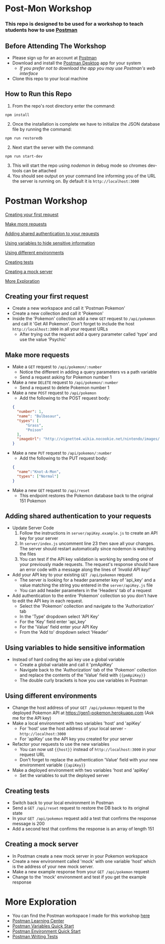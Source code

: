 # Post-Mon Workshop
### This repo is designed to be used for a workshop to teach students how to use [Postman](https://www.postman.com/)

## Before Attending The Workshop
- Please sign up for an account at [Postman](https://www.postman.com/)
- Download and install the [Postman Desktop](https://www.postman.com/downloads/) app for your system
  * *If you prefer not to download the app you may use Postman's web interface*
- Clone this repo to your local machine

## How to Run this Repo
1. From the repo's root directory enter the command:  
```
npm install
```
2. Once the installation is complete we have to initialize the JSON database file by running the command:  
```
npm run restoredb
```
2. Next start the server with the command:  
 ```
 npm run start-dev
 ```
3. This will start the repo using *nodemon* in debug mode so chromes dev-tools can be attached
4. You should see output on your command line informing you of the URL the server is running on. By default it is `http://localhost:3000`

# Postman Workshop

[Creating your first request](#creating-your-first-request)

[Make more requests](#make-more-requests)

[Adding shared authentication to your requests](#adding-shared-authentication-to-your-requests)

[Using variables to hide sensitive information](#using-variables-to-hide-sensitive-information)

[Using different environments](#using-different-environments)

[Creating tests](#creating-tests)

[Creating a mock server](#creating-a-mock-server)

[More Exploration](#more-exploration)

## Creating your first request
- Create a new workspace and call it 'Postman Pokemon'
- Create a new collection and call it 'Pokemon'
- Inside the 'Pokemon' collection add a new `GET` request to `/api/pokemon` and call it 'Get All Pokemon'. Don't forget to include the host `http://localhost:3000` in all your request URLs
  * After trying out the request add a query parameter called 'type' and use the value 'Psychic'
## Make more requests
- Make a `GET` request to `/api/pokemon/:number`
  * Notice the different in adding a query parameters vs a path variable
  * Send a request asking for Pokemon number 1
- Make a new `DELETE` request to `/api/pokemon/:number`
  * Send a request to delete Pokemon number 1
- Make a new `POST` request to `/api/pokemon`
  * Add the following to the POST request body:  
  ``` JSON
  {
    "number": 1,
    "name": "Bulbasaur",
    "types": [
        "Grass",
        "Poison"
    ],
    "imageUrl": "http://vignette4.wikia.nocookie.net/nintendo/images/4/43/Bulbasaur.png/revision/latest?cb=20141002083518&path-prefix=en"
  }
  ```
- Make a new `PUT` request to `/api/pokemon/:number`
  * Add the following to the PUT request body:  
  ``` JSON
  {
    "name":"Knot-A-Mon",
    "types": ["Normal"]
  }
  ```
- Make a new `GET` request to `/api/reset`
  * This endpoint restores the Pokemon database back to the original 151 Pokemon
## Adding shared authentication to your requests
- Update Server Code
  1. Follow the instructions in `server/apiKey.example.js` to create an API key for your server
  2. In `server/index.js` uncomment line 23 then save all your changes. The server should restart automatically since nodemon is watching the files
  3. You can test if the API key validation is working by sending one of your previously made requests.  The request's response should have an error code with a message along the lines of *'Invalid API key!'*
- Add your API key to your existing `GET /api/pokemon` request
  * The server is looking for a header parameter key of 'api_key' and a value matching the string you entered in the `server/apiKey.js` file
  * You can add header parameters in the 'Headers' tab of a request
- Add authentication to the entire 'Pokemon' collection so you don't have to edit the API key in each request.
  * Select the 'Pokemon' collection and navigate to the 'Authorization' tab
  * In the 'Type' dropdown select 'API Key'
  * For the 'Key' field enter 'api_key'
  * For the 'Value' field enter your API Key
  * From the 'Add to' dropdown select 'Header'

## Using variables to hide sensitive information
- Instead of hard coding the api key use a global variable
  * Create a global variable and call it 'pmApiKey'
  * Navigate back to the 'Authorization' tab of the 'Pokemon' collection and replace the contents of the 'Value' field with `{{pmApiKey}}`
  * The double curly brackets is how you use variables in Postman
## Using different environments
- Change the host address of your `GET /api/pokemon` request to the deployed Pokemon API at https://gen1-pokemon.herokuapp.com (Ask me for the API key)
- Make a local environment with two variables 'host' and 'apiKey'
  * For 'host' use the host address of your local server - `http://localhost:3000`
  * For 'apiKey' use the API key you created for your server
- Refactor your requests to use the new variables
  * You can now ust `{{host}}` instead of `http://localhost:3000` in your request URL
  * Don't forget to replace the authentication 'Value' field with your new environment variable `{{apiKey}}`
- Make a deployed environment with two variables 'host and 'apiKey'
  * Set the variables to suit the deployed server
## Creating tests
- Switch back to your local environment in Postman
- Send a `GET /api/reset` request to restore the DB back to its original state
- In your `GET /api/pokemon` request add a test that confirms the response message is 200
- Add a second test that confirms the response is an array of length 151
## Creating a mock server
- In Postman create a new mock server in your Pokemon workspace
- Create a new environment called 'mock' with one variable 'host' which is the address of your new mock server.
- Make a new example response from your `GET /api/pokemon` request
- Change to the 'mock' environment and test if you get the example response

# More Exploration
- You can find the Postman workspace I made for this workshop [here](https://www.postman.com/altimetry-astronomer-34778570/workspace/public-postman-pokemon/overview)
- [Postman Learning Center](https://learning.postman.com/docs/getting-started/introduction/)
- [Postman Variables Quick Start](https://learning.postman.com/docs/sending-requests/variables/)
- [Postman Environment Quick Start](https://learning.postman.com/docs/sending-requests/managing-environments/)
- [Postman Writing Tests](https://learning.postman.com/docs/writing-scripts/test-scripts/)
